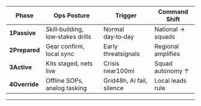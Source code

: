|Phase|Ops Posture|Trigger|Command Shift|
|---|---|---|---|
|**1Passive**|Skill‑building, low‑stakes drills|Normal day‑to‑day|National → squads|
|**2Prepared**|Gear confirm, local sync|Early threatsignals|Regional amplifies|
|**3Active**|Kits staged, nets live|Crisis near100mi|Squad autonomy ↑|
|**4Override**|Offline SOPs, analog tasking|Grid48h, AI fail, silence|Local leads rule|  
---